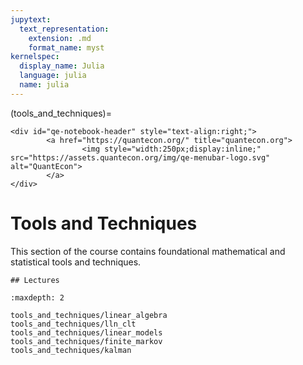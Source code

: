 ```yaml
---
jupytext:
  text_representation:
    extension: .md
    format_name: myst
kernelspec:
  display_name: Julia
  language: julia
  name: julia
---
```


(tools_and_techniques)=
```{raw} html
<div id="qe-notebook-header" style="text-align:right;">
        <a href="https://quantecon.org/" title="quantecon.org">
                <img style="width:250px;display:inline;" src="https://assets.quantecon.org/img/qe-menubar-logo.svg" alt="QuantEcon">
        </a>
</div>
```

# Tools and Techniques

This section of the course contains foundational mathematical and statistical
tools and techniques.

```{only} html
## Lectures
```

```{toctree}
:maxdepth: 2

tools_and_techniques/linear_algebra
tools_and_techniques/lln_clt
tools_and_techniques/linear_models
tools_and_techniques/finite_markov
tools_and_techniques/kalman
```


